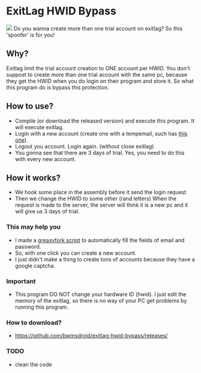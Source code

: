 # ExitLag HWID Bypass
<img src="https://www.exitlag.com/img/exitlag.png">
Do you wanna create more than one trial account on exitlag? So this 'spoofer' is for you!

## Why? 

Exitlag limit the trial account creation to ONE account per HWID. You don't suppost to create more than one trial account with the same pc, because they get the HWID when you do login on their program and store it.
So what this program do is bypass this protection.

## How to use?
- Compile (or download the released version) and execute this program. It will execute exitlag.
- Login with a new account (create one with a tempemail, such has <a href="https://www.developermail.com/mail/">this one</a>).
- Logout you account. Login again. (without close exitlag)
- You gonna see that there are 3 days of trial.
Yes, you need to do this with every new account.
    
## How it works?
  - We hook some place in the assembly before it send the login request
  - Then we change the HWID to some other (rand letters)
  When the request is made to the server, the server will think it is a new pc and it will give us 3 days of trial.		

### This may help you

 - I made a <a href="https://greasyfork.org/pt-BR/scripts/420383-automatic-create-account-exitlag">greasyfork script</a> to automatically fill the fields of email and password. 
 - So, with one click you can create a new account.
 - I just didn't make a thing to create tons of accounts because they have a google captcha.

### Important
 - This program DO NOT change your hardware ID (hwid). I just edit the memory of the exitlag, so there is no way of your PC get problems by running this program.

### How to download?
 - https://github.com/bwmsdroid/exitlag-hwid-bypass/releases/

### TODO
 - clean the code
